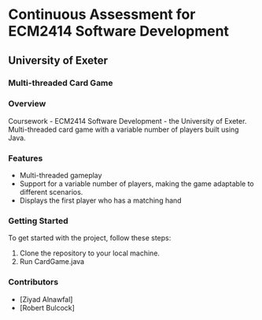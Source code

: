 # Continuous Assessment for ECM2414 Software Development
## University of Exeter

### Multi-threaded Card Game


### Overview
Coursework - ECM2414 Software Development - the University of Exeter. Multi-threaded card game with a variable number of players built using Java.

### Features
- Multi-threaded gameplay
- Support for a variable number of players, making the game adaptable to different scenarios.
- Displays the first player who has a matching hand

### Getting Started
To get started with the project, follow these steps:

1. Clone the repository to your local machine.
2. Run CardGame.java 

### Contributors
- [Ziyad Alnawfal]
- [Robert Bulcock]
